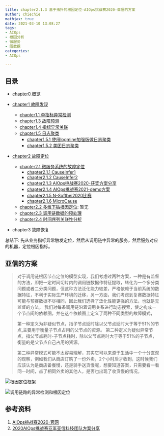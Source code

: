 ```yaml
---
title: chapter2.1.3 基于拓扑的根因定位-AIOps挑战赛2020-亚信的方案
author: chiechie
mathjax: true
date: 2021-03-10 13:08:27
tags:
- AIOps
- 根因分析
- 微服务
- 图数据
categories: 
- AIOps

---
```


## 目录


- [chapter0 概览](https://chiechie.github.io/2021/05/21/AI/AIOps/AIOps-0-summary/)
- [chapter1 故障发现](https://chiechie.github.io/2021/05/21/AI/AIOps/AIOps-1-event-generate.md/)
	- [chapter1.1 单指标异常检测](https://chiechie.github.io/2021/05/21/AI/AIOps/AIOps-1_1-kpi-detector/)
	- [chapter1.3 故障预测](https://chiechie.github.io/2021/05/21/AI/AIOps/AIOps-1_3-fault-prediction/)
	- [chapter1.4 指标异常关联](https://chiechie.github.io/2021/05/21/AI/AIOps/AIOps-1_4-kpi-correlation.md)
	- [chapter1.5 日志聚类](https://chiechie.github.io/2021/05/06/AI/AIOps/AIOps-1_5-log-analysis/)
		- [chapter1.5.1 使用logmine加强版做日志聚类](https://chiechie.github.io/2021/05/21/AI/AIOps/AIOps-1_5_1-log-analysis_logmine/)
		- [chapter1.5.2 美团日志聚类](https://chiechie.github.io/2021/05/21/AI/AIOps/AIOps-1_5_2-log-analysis_meituan/)

- [chapter2 故障定位](https://chiechie.github.io/2021/05/21/AI/AIOps/AIOps-2-event-analysis/)
	- [chapter2.1 微服务系统的故障定位](https://chiechie.github.io/2021/05/21/AI/AIOps/AIOps-2_1-topo-rca/)
		- [chapter2.1.1 CauseInfer1](https://chiechie.github.io/2021/05/21/AI/AIOps/AIOps-2_1_1-topo-rca-causeinfer-notes1/)
		- [chapter2.1.2 CauseInfer2](https://chiechie.github.io/2021/05/21/AI/AIOps/AIOps-2_1_2-topo-rca-causeinfer-notes2/)
		- [chapter2.1.3 AIOps挑战赛2020-获奖方案分享](https://chiechie.github.io/2021/05/21/AI/AIOps/AIOps-2_1_3-topo-rca-aiops2020)
		- [chapter2.1.4 AIOps挑战赛2021-demo方案](https://chiechie.github.io/2021/05/21/AI/AIOps/AIOps-2_1_4-topo-rca-aiops2021/)
		- [chapter2.1.5 N-Softbei2020比赛](https://chiechie.github.io/2021/05/21/AI/AIOps/AIOps-2_1_5-topo-rca-cnsoftbei2020)
		- [chapter2.1.6 MicroCause](https://chiechie.github.io/2021/05/21/AI/AIOps/AIOps-2_1_6-topo-rca-MicroCause)
	- [chapter2.2 多维下钻根因定位](https://chiechie.github.io/2021/05/21/AI/AIOps/AIOps-2_2-multi-dimensional-rca/): 暂无
	- [chapter2.3 调用链数据的预处理](https://chiechie.github.io/2021/05/21/AI/AIOps/AIOps-2_3-trace_rca/)
	- [chapter2.4 时间序列关联性分析](https://chiechie.github.io/2021/04/14/AI/AIOps/AIOps-2_4-metric_event_correlation/)
- chapter3 故障恢复


总结下: 先从业务指标异常触发定位，然后从调用链中异常的服务，然后服务对应的机器，定位根因指标。

## 亚信的方案

> 对于调用链根因节点定位的模型实现，我们考虑过两种方案，一种是有监督的方法，即把一定时间切片内的调用链数据作特征提取，转化为一个多分类问题或者二分类问题，但这种方法泛化能力较差，严格依赖于当前系统的数据特征，不利于实际生产环境的迁移，另一方面，我们考虑到复赛数据特征可能与预赛数据不尽相同，因此我们选择了泛化性能更强的方法，也就是无监督的方法。 我们对每条调用链沿着调用关系进行动态搜索，使之构成一个节点间的依赖图，并在这个依赖图上定义了两种不同类型的故障模式，
>
>第一种定义为非疑似节点，指子节点延时除以父节点延时大于等于51%的节点,主要用于衡量子节点占用的父节点的资源。
第二种定义为疑似异常节点，指父节点耗时-子节点耗时，除以父节点耗时大于等于51%的子节点，衡量的是父节点自己占用的资源。
>
> 第二种异常模式可能不太容易理解，其实它可以来源于生活中一个十分直观的观察，例如我们从商店订购了一份外卖，2个小时后才收到，这时候我们应该认为是商店备餐慢，还是骑手送货慢呢，想要知道答案，只需要看一看同一时间，点了相同外卖的其他人，是否也出现了收货慢的情况。



![根因定位框架](./framework.png)

![调用链路的异常检测和根因定位](./rca.png)


## 参考资料
1. [AIOps挑战赛2020-官网](http://iops.ai/competition_detail/?competition_id=15&flag=1)
2. [2020AIOps挑战赛亚军亚信科技团队方案分享](https://mp.weixin.qq.com/s/hYiXUMveSprkIiOy8mCmCg)




